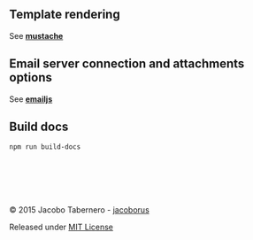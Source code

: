 
Template rendering
------------------
See **[mustache](https://mustache.github.io/mustache.5.html)**


Email server connection and attachments options
-----------------------------------------------

See **[emailjs](https://github.com/eleith/emailjs#emailserverconnectoptions)**


Build docs
----------

```sh
npm run build-docs
```



<br><br>
---

© 2015 Jacobo Tabernero - [jacoborus](https://github.com/jacoborus)

Released under [MIT License](https://raw.github.com/jacoborus/curlymail/master/LICENSE)
